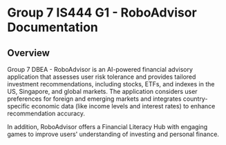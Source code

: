 # Group 7 IS444 G1 - RoboAdvisor Documentation
## Overview
Group 7 DBEA - RoboAdvisor is an AI-powered financial advisory application that assesses user risk tolerance and provides tailored investment recommendations, including stocks, ETFs, and indexes in the US, Singapore, and global markets. The application considers user preferences for foreign and emerging markets and integrates country-specific economic data (like income levels and interest rates) to enhance recommendation accuracy.

In addition, RoboAdvisor offers a Financial Literacy Hub with engaging games to improve users' understanding of investing and personal finance.
